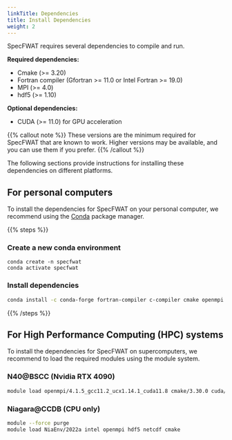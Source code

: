 ```yaml
---
linkTitle: Dependencies
title: Install Dependencies
weight: 2
---
```


<!--more-->

SpecFWAT requires several dependencies to compile and run.

**Required dependencies:**

- Cmake (>= 3.20)
- Fortran compiler (Gfortran >= 11.0 or Intel Fortran >= 19.0)
- MPI (>= 4.0)
- hdf5 (>= 1.10)

**Optional dependencies:**

- CUDA (>= 11.0) for GPU acceleration

{{% callout note %}}
These versions are the minimum required for SpecFWAT that are known to work. Higher versions may be available, and you can use them if you prefer.
{{% /callout %}}


The following sections provide instructions for installing these dependencies on different platforms.

## For personal computers

To install the dependencies for SpecFWAT on your personal computer, we recommend using the [Conda](https://docs.conda.io/en/latest/) package manager. 

{{% steps %}}

### Create a new conda environment

```
conda create -n specfwat
conda activate specfwat
```

### Install dependencies

```bash
conda install -c conda-forge fortran-compiler c-compiler cmake openmpi hdf5
```

{{% /steps %}}

## For High Performance Computing (HPC) systems

To install the dependencies for SpecFWAT on supercomputers, we recommend to load the required modules using the module system.

### N40@BSCC (Nvidia RTX 4090)

```bash
module load openmpi/4.1.5_gcc11.2_ucx1.14.1_cuda11.8 cmake/3.30.0 cuda/11.8 hdf5/1.13.3
```

### Niagara@CCDB (CPU only)

```bash
module --force purge
module load NiaEnv/2022a intel openmpi hdf5 netcdf cmake
```
